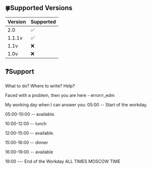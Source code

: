 ## 🍀Supported Versions

| Version | Supported          |
| ------- | ------------------ |
| 2.0     | :white_check_mark: |
| 1.1.1v  | :white_check_mark: |
| 1.1v    | :x:                |
| 1.0v    | :x:                |

## ❓Support

What to do? Where to write? Help?

Faced with a problem, then you are here - errorrr_edm

My working day when I can answer you:
05:00 -- Start of the workday.

05:00-10:00 -- available.

10:00-12:00 -- lunch

12:00-15:00 -- available.

15:00-16:00 -- dinner

16:00-19:00 -- available

19:00 --- End of the Workday
ALL TIMES MOSCOW TIME
